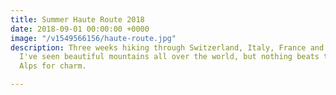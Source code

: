 ```yaml
---
title: Summer Haute Route 2018
date: 2018-09-01 00:00:00 +0000
image: "/v1549566156/haute-route.jpg"
description: Three weeks hiking through Switzerland, Italy, France and back to Switzerland.
  I've seen beautiful mountains all over the world, but nothing beats the European
  Alps for charm.

---
```

